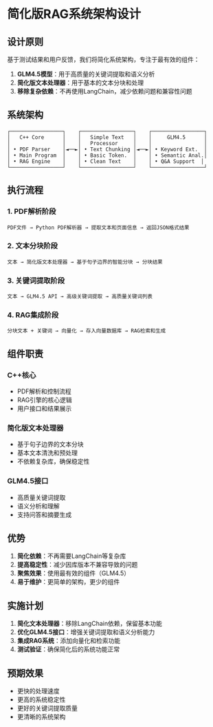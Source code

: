 # 简化版RAG系统架构设计

## 设计原则

基于测试结果和用户反馈，我们将简化系统架构，专注于最有效的组件：

1. **GLM4.5模型**：用于高质量的关键词提取和语义分析
2. **简化版文本处理器**：用于基本的文本分块和处理
3. **移除复杂依赖**：不再使用LangChain，减少依赖问题和兼容性问题

## 系统架构

```
┌─────────────────┐    ┌─────────────────┐    ┌─────────────────┐
│   C++ Core      │    │   Simple Text   │    │     GLM4.5      │
│                 │    │   Processor     │    │                 │
│ • PDF Parser    │◄──►│ • Text Chunking │◄──►│ • Keyword Ext.  │
│ • Main Program  │    │ • Basic Token.  │    │ • Semantic Anal.│
│ • RAG Engine    │    │ • Clean Text    │    │ • Q&A Support  │
└─────────────────┘    └─────────────────┘    └─────────────────┘
```

## 执行流程

### 1. PDF解析阶段
```
PDF文件 → Python PDF解析器 → 提取文本和页面信息 → 返回JSON格式结果
```

### 2. 文本分块阶段
```
文本 → 简化版文本处理器 → 基于句子边界的智能分块 → 分块结果
```

### 3. 关键词提取阶段
```
文本 → GLM4.5 API → 高级关键词提取 → 高质量关键词列表
```

### 4. RAG集成阶段
```
分块文本 + 关键词 → 向量化 → 存入向量数据库 → RAG检索和生成
```

## 组件职责

### C++核心
- PDF解析和控制流程
- RAG引擎的核心逻辑
- 用户接口和结果展示

### 简化版文本处理器
- 基于句子边界的文本分块
- 基本文本清洗和预处理
- 不依赖复杂库，确保稳定性

### GLM4.5接口
- 高质量关键词提取
- 语义分析和理解
- 支持问答和摘要生成

## 优势

1. **简化依赖**：不再需要LangChain等复杂库
2. **提高稳定性**：减少因库版本不兼容导致的问题
3. **聚焦效果**：使用最有效的组件（GLM4.5）
4. **易于维护**：更简单的架构，更少的组件

## 实施计划

1. **简化文本处理器**：移除LangChain依赖，保留基本功能
2. **优化GLM4.5接口**：增强关键词提取和语义分析能力
3. **集成RAG系统**：添加向量化和检索功能
4. **测试验证**：确保简化后的系统功能正常

## 预期效果

- 更快的处理速度
- 更高的系统稳定性
- 更好的关键词提取质量
- 更清晰的系统架构
